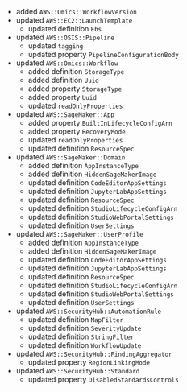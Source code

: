 - added `AWS::Omics::WorkflowVersion`
- updated `AWS::EC2::LaunchTemplate`
  - updated definition `Ebs`
- updated `AWS::OSIS::Pipeline`
  - updated `tagging`
  - updated property `PipelineConfigurationBody`
- updated `AWS::Omics::Workflow`
  - added definition `StorageType`
  - added definition `Uuid`
  - added property `StorageType`
  - added property `Uuid`
  - updated `readOnlyProperties`
- updated `AWS::SageMaker::App`
  - added property `BuiltInLifecycleConfigArn`
  - added property `RecoveryMode`
  - updated `readOnlyProperties`
  - updated definition `ResourceSpec`
- updated `AWS::SageMaker::Domain`
  - added definition `AppInstanceType`
  - added definition `HiddenSageMakerImage`
  - updated definition `CodeEditorAppSettings`
  - updated definition `JupyterLabAppSettings`
  - updated definition `ResourceSpec`
  - updated definition `StudioLifecycleConfigArn`
  - updated definition `StudioWebPortalSettings`
  - updated definition `UserSettings`
- updated `AWS::SageMaker::UserProfile`
  - added definition `AppInstanceType`
  - added definition `HiddenSageMakerImage`
  - updated definition `CodeEditorAppSettings`
  - updated definition `JupyterLabAppSettings`
  - updated definition `ResourceSpec`
  - updated definition `StudioLifecycleConfigArn`
  - updated definition `StudioWebPortalSettings`
  - updated definition `UserSettings`
- updated `AWS::SecurityHub::AutomationRule`
  - updated definition `MapFilter`
  - updated definition `SeverityUpdate`
  - updated definition `StringFilter`
  - updated definition `WorkflowUpdate`
- updated `AWS::SecurityHub::FindingAggregator`
  - updated property `RegionLinkingMode`
- updated `AWS::SecurityHub::Standard`
  - updated property `DisabledStandardsControls`
